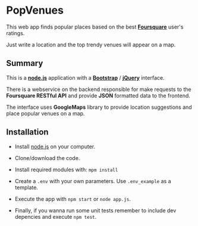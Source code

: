 # PopVenues

This web app finds popular places based on the best **[Foursquare](https://www.foursquare.com/)** user's ratings.

Just write a location and the top trendy venues will appear on a map.

## Summary

This is a **[node.js](https://nodejs.org)** application with a **[Bootstrap](https://getbootstrap.com/)** / **[jQuery](https://jquery.com/)** interface.

There is a webservice on the backend responsible for make requests to the **Foursquare RESTful API** and provide **JSON** formatted data to the frontend.

The interface uses **GoogleMaps** library to provide location suggestions and place popular venues on a map.

## Installation

* Install [node.js](https://nodejs.org) on your computer.

* Clone/download the code.

* Install required modules with: `mpm install`

* Create a `.env` with your own parameters. Use `.env_example` as a template.

* Execute the app with `npm start` or `node app.js`.

* Finally, if you wanna run some unit tests remember to include dev depencies and execute `npm test`.
